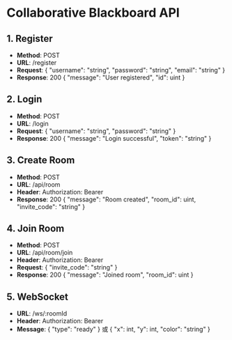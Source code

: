 # Collaborative Blackboard API

## 1. Register
- **Method**: POST
- **URL**: /register
- **Request**: { "username": "string", "password": "string", "email": "string" }
- **Response**: 200 { "message": "User registered", "id": uint }

## 2. Login
- **Method**: POST
- **URL**: /login
- **Request**: { "username": "string", "password": "string" }
- **Response**: 200 { "message": "Login successful", "token": "string" }

## 3. Create Room
- **Method**: POST
- **URL**: /api/room
- **Header**: Authorization: Bearer <token>
- **Response**: 200 { "message": "Room created", "room_id": uint, "invite_code": "string" }

## 4. Join Room
- **Method**: POST
- **URL**: /api/room/join
- **Header**: Authorization: Bearer <token>
- **Request**: { "invite_code": "string" }
- **Response**: 200 { "message": "Joined room", "room_id": uint }

## 5. WebSocket
- **URL**: /ws/:roomId
- **Header**: Authorization: Bearer <token>
- **Message**: { "type": "ready" } 或 { "x": int, "y": int, "color": "string" }